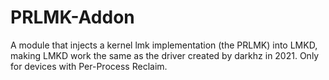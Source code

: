 # PRLMK-Addon
A module that injects a kernel lmk implementation (the PRLMK) into LMKD, making LMKD work the same as the driver created by darkhz in 2021. Only for devices with Per-Process Reclaim.
